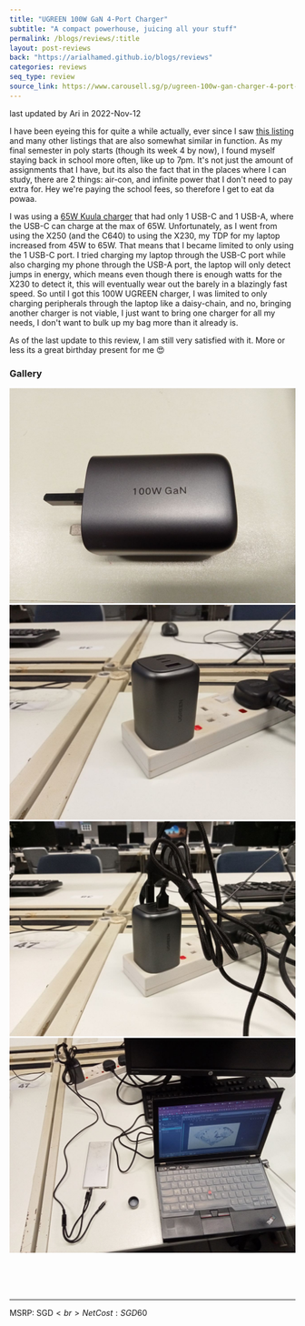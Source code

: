 ```yaml
---
title: "UGREEN 100W GaN 4-Port Charger"
subtitle: "A compact powerhouse, juicing all your stuff"
permalink: /blogs/reviews/:title
layout: post-reviews
back: "https://arialhamed.github.io/blogs/reviews"
categories: reviews
seq_type: review
source_link: https://www.carousell.sg/p/ugreen-100w-gan-charger-4-port-usb-c-multiport-charger-4-port-usb-fast-charger-power-adapter-1159350339/
---
```


<span class="timestamp">last updated by Ari in 2022-Nov-12</span>

I have been eyeing this for quite a while actually, ever since I saw <a href="{{ page.source_link }}" target="_blank">this listing</a> and many other listings that are also somewhat similar in function. As my final semester in poly starts (though its week 4 by now), I found myself staying back in school more often, like up to 7pm. It's not just the amount of assignments that I have, but its also the fact that in the places where I can study, there are 2 things: air-con, and infinite power that I don't need to pay extra for. Hey we're paying the school fees, so therefore I get to eat da powaa. 

I was using a [65W Kuula charger](/blogs/reviews/Kuula-65W-GaN-Charger-(UK)) that had only 1 USB-C and 1 USB-A, where the USB-C can charge at the max of 65W. Unfortunately, as I went from using the X250 (and the C640) to using the X230, my TDP for my laptop increased from 45W to 65W. That means that I became limited to only using the 1 USB-C port. I tried charging my laptop through the USB-C port while also charging my phone through the USB-A port, the laptop will only detect jumps in energy, which means even though there is enough watts for the X230 to detect it, this will eventually wear out the barely in a blazingly fast speed. So until I got this 100W UGREEN charger, I was limited to only charging peripherals through the laptop like a daisy-chain, and no, bringing another charger is not viable, I just want to bring one charger for all my needs, I don't want to bulk up my bag more than it already is.

As of the last update to this review, I am still very satisfied with it. More or less its a great birthday present for me 😍

### Gallery

<div class="container">
    <div class="row row-cols-2">
        <img src="https://raw.githubusercontent.com/arialhamed/static/main/images/blogs/reviews/UGREEN-100W-GaN-4-Port-Charger.jpeg">
        <img src="https://raw.githubusercontent.com/arialhamed/static/main/images/blogs/reviews/UGREEN-100W-GaN-4-Port-Charger-01.jpeg">
        <img src="https://raw.githubusercontent.com/arialhamed/static/main/images/blogs/reviews/UGREEN-100W-GaN-4-Port-Charger-02.jpeg">
        <img src="https://raw.githubusercontent.com/arialhamed/static/main/images/blogs/reviews/UGREEN-100W-GaN-4-Port-Charger-03.jpeg">
    </div>
</div>


<br><br><br><hr>
MSRP: SGD$<br>
Net Cost: SGD$60